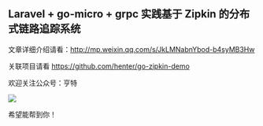 
## Laravel + go-micro + grpc 实践基于 Zipkin 的分布式链路追踪系统

文章详细介绍请看：http://mp.weixin.qq.com/s/JkLMNabnYbod-b4syMB3Hw

关联项目请看 https://github.com/henter/go-zipkin-demo

欢迎关注公众号：亨特

![](https://dn-phphub.qbox.me/uploads/images/201706/28/205/qUpmuB9ASO.png)

希望能帮到你！
